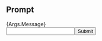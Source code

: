 ## Prompt
<div>{Args.Message}</div><div id="native-popup-options"><input id="native-prompt-input"/><button OnClick="Popup.PromptSubmit(document.getElementById('native-prompt-input').value)">Submit</button></div>